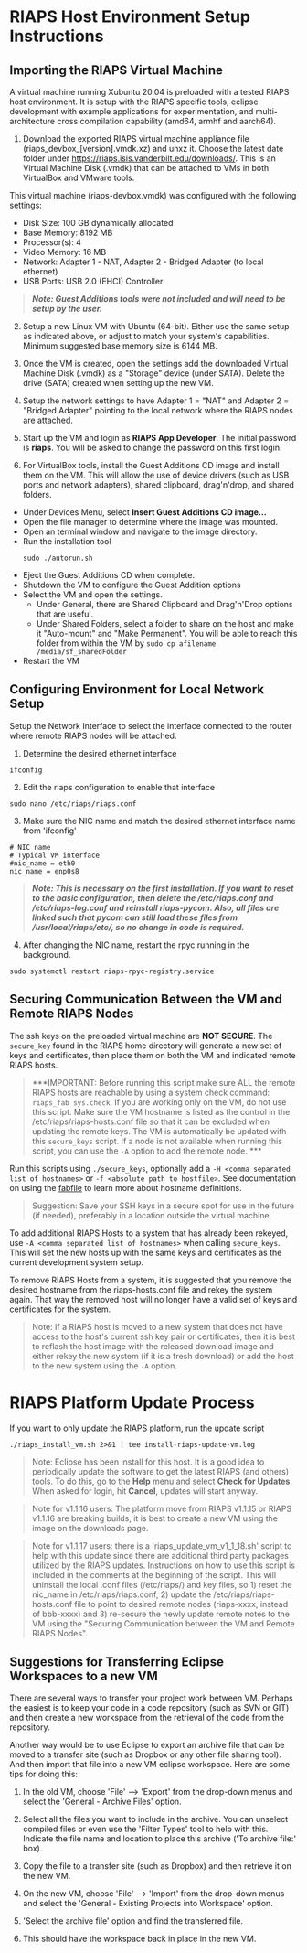 # RIAPS Host Environment Setup Instructions

## Importing the RIAPS Virtual Machine

A virtual machine running Xubuntu 20.04 is preloaded with a tested RIAPS host environment. It is setup with the RIAPS specific tools, eclipse development with example applications for experimentation, and multi-architecture cross compilation capability (amd64, armhf and aarch64).

1) Download the exported RIAPS virtual machine appliance file (riaps_devbox_[version].vmdk.xz) and unxz it.  Choose the latest date folder under https://riaps.isis.vanderbilt.edu/downloads/.  This is an Virtual Machine Disk (.vmdk) that can be attached to VMs in both VirtualBox and VMware tools.

  This virtual machine (riaps-devbox.vmdk) was configured with the following settings:
  - Disk Size:  100 GB dynamically allocated
  - Base Memory:  8192 MB
  - Processor(s):  4
  - Video Memory:  16 MB
  - Network:  Adapter 1 - NAT, Adapter 2 - Bridged Adapter (to local ethernet)
  - USB Ports:  USB 2.0 (EHCI) Controller

> ***Note: Guest Additions tools were not included and will need to be setup by the user.***

2) Setup a new Linux VM with Ubuntu (64-bit).  Either use the same setup as indicated above, or adjust to match your system's capabilities.  Minimum suggested base memory size is 6144 MB.

3) Once the VM is created, open the settings add the downloaded Virtual Machine Disk (.vmdk) as a "Storage" device (under SATA).  Delete the drive (SATA) created when setting up the new VM.  

4) Setup the network settings to have Adapter 1 = "NAT" and Adapter 2 = "Bridged Adapter" pointing to the local network where the RIAPS nodes are attached.

5) Start up the VM and login as **RIAPS App Developer**.  The initial password is **riaps**.  You will be asked to change the password on this first login.

6) For VirtualBox tools, install the Guest Additions CD image and install them on the VM.  This will allow the use of device drivers (such as USB ports and network adapters), shared clipboard, drag'n'drop, and shared folders.

  * Under Devices Menu, select **Insert Guest Additions CD image...**
  * Open the file manager to determine where the image was mounted.
  * Open an terminal window and navigate to the image directory.
  * Run the installation tool
     ```
     sudo ./autorun.sh
     ```
  * Eject the Guest Additions CD when complete.
  * Shutdown the VM to configure the Guest Addition options
  * Select the VM and open the settings.  
    - Under General, there are Shared Clipboard and Drag'n'Drop options that are useful.
    - Under Shared Folders, select a folder to share on the host and make it "Auto-mount" and "Make Permanent".  You will be able to reach this folder from within the VM by ```sudo cp afilename /media/sf_sharedFolder```
  * Restart the VM

## <a name="config-network">Configuring Environment for Local Network Setup</a>

Setup the Network Interface to select the interface connected to the router where remote RIAPS nodes will be attached.  

1) Determine the desired ethernet interface

```
ifconfig
```   

2) Edit the riaps configuration to enable that interface

```
sudo nano /etc/riaps/riaps.conf
```   

3) Make sure the NIC name and match the desired ethernet interface name from 'ifconfig'

```
# NIC name
# Typical VM interface
#nic_name = eth0
nic_name = enp0s8
```

> ***Note:  This is necessary on the first installation.  If you want to reset to the basic configuration, then delete the /etc/riaps.conf and /etc/riaps-log.conf and reinstall riaps-pycom.  Also, all files are linked such that pycom can still load these files from /usr/local/riaps/etc/, so no change in code is required.***

4)  After changing the NIC name, restart the rpyc running in the background.

```
sudo systemctl restart riaps-rpyc-registry.service
```

## <a name="secure-comm">Securing Communication Between the VM and Remote RIAPS Nodes</a>

The ssh keys on the preloaded virtual machine are **NOT SECURE**.  The ```secure_key``` found in the RIAPS home directory will generate a new set of keys and certificates, then place them on both the VM and indicated remote RIAPS hosts.

>***IMPORTANT:  Before running this script make sure ALL the remote RIAPS hosts are reachable by using a system check command: ```riaps_fab sys.check```.  If you are working only on the VM, do not use this script.  Make sure the VM hostname is listed as the control in the /etc/riaps/riaps-hosts.conf file so that it can be excluded when updating the remote keys. The VM is automatically be updated with this `secure_keys` script. If a node is not available when running this script, you can use the `-A` option to add the remote node. ***

Run this scripts using ```./secure_keys```, optionally add a ```-H <comma separated list of hostnames>``` or ```-f <absolute path to hostfile>```.  See documentation on using the [fabfile](https://github.com/RIAPS/riaps-pycom/tree/master/src/riaps/fabfile) to learn more about hostname definitions.

>Suggestion:  Save your SSH keys in a secure spot for use in the future (if needed), preferably in a location outside the virtual machine.

To add additional RIAPS Hosts to a system that has already been rekeyed, use ```-A <comma separated list of hostnames>``` when calling  ```secure_keys```.  This will set the new hosts up with the same keys and certificates as the current development system setup.

To remove RIAPS Hosts from a system, it is suggested that you remove the desired hostname from the riaps-hosts.conf file and rekey the system again.  That way the removed host will no longer have a valid set of keys and certificates for the system.  

>Note:  If a RIAPS host is moved to a new system that does not have access to the host's current ssh key pair or certificates, then it is best to reflash the host image with the released download image and either rekey the new system (if it is a fresh download) or add the host to the new system using the ```-A``` option.  

# RIAPS Platform Update Process

If you want to only update the RIAPS platform, run the update script

```
./riaps_install_vm.sh 2>&1 | tee install-riaps-update-vm.log
```

> Note:  Eclipse has been install for this host.  It is a good idea to periodically update the software to get the latest RIAPS (and others) tools.  To do this, go to the **Help** menu and select **Check for Updates**.  When asked for login, hit **Cancel**, updates will start anyway.

> Note for v1.1.16 users:  The platform move from RIAPS v1.1.15 or RIAPS v1.1.16 are
  breaking builds, it is best to create a new VM using the image on the downloads page.

> Note for v1.1.17 users: there is a 'riaps_update_vm_v1_1_18.sh' script to help
  with this update since there are additional third party packages utilized by the
  RIAPS updates.  Instructions on how to use this script is included in the comments at the beginning
  of the script.  This will uninstall the local .conf files (/etc/riaps/) and key files, so 1) reset the
  nic_name in /etc/riaps/riaps.conf, 2) update the /etc/riaps/riaps-hosts.conf file to point to desired
  remote nodes (riaps-xxxx, instead of bbb-xxxx) and 3) re-secure the newly update remote notes to the VM
  using the "Securing Communication between the VM and Remote RIAPS Nodes".

## Suggestions for Transferring Eclipse Workspaces to a new VM

There are several ways to transfer your project work between VM.  Perhaps the easiest is to keep your
code in a code repository (such as SVN or GIT) and then create a new workspace from the retrieval of
the code from the repository.

Another way would be to use Eclipse to export an archive file that can be moved to a transfer site
(such as Dropbox or any other file sharing tool).  And then import that file into a new VM eclipse
workspace.  Here are some tips for doing this:

1) In the old VM, choose 'File' --> 'Export' from the drop-down menus and select the
   'General - Archive Files' option.

2) Select all the files you want to include in the archive.  You can unselect compiled files or even
   use the 'Filter Types' tool to help with this.  Indicate the file name and location to place this
   archive ('To archive file:' box).

3) Copy the file to a transfer site (such as Dropbox) and then retrieve it on the new VM.

4) On the new VM, choose 'File' --> 'Import' from the drop-down menus and select the
   'General - Existing Projects into Workspace' option.

5) 'Select the archive file' option and find the transferred file.

6) This should have the workspace back in place in the new VM.
